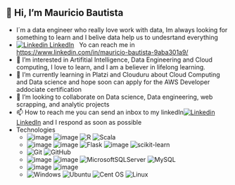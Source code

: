 ## 👋 Hi, I’m  Mauricio Bautista
- I´m a data engineer who really love work with data, Im always looking for something to learn and I belive data help us to undesrtand everything
- [![Linkedin](https://i.stack.imgur.com/gVE0j.png) LinkedIn](https://www.linkedin.com/in/mauricio-bautista-9aba301a9/)
&nbsp; Yo can reach me in https://www.linkedin.com/in/mauricio-bautista-9aba301a9/ 
- 👀 I’m interested in Artifitial Intelligence, Data Engineering and Cloud computing, I love to learn, and I am a believer in lifelong learning.
- 🌱 I’m currently learning in Platzi and Clouduru about Cloud Computing and Data science and hope soon can apply for the AWS Developer addociate certification
- 💞️ I’m looking to collaborate on Data science, Data engineering, web scrapping, and analytic projects
- 📫 How to reach me you can send an inbox to my linkedIn[![Linkedin](https://i.stack.imgur.com/gVE0j.png) LinkedIn](https://www.linkedin.com/in/mauricio-bautista-9aba301a9/) and I respond as soon as possible
- Technologies
    - ![image](https://img.shields.io/badge/Python-3776AB?style=for-the-badge&logo=python&logoColor=white)    ![image](https://img.shields.io/badge/JavaScript-323330?style=for-the-badge&logo=javascript&logoColor=F7DF1)    ![R](https://img.shields.io/badge/r-%23276DC3.svg?style=for-the-badge&logo=r&logoColor=white) ![Scala](https://img.shields.io/badge/scala-%23DC322F.svg?style=for-the-badge&logo=scala&logoColor=white) 
    - ![image](https://img.shields.io/badge/Numpy-777BB4?style=for-the-badge&logo=numpy&logoColor=whit)    ![image](https://img.shields.io/badge/Pandas-2C2D72?style=for-the-badge&logo=pandas&logoColor=white)    ![Flask](https://img.shields.io/badge/flask-%23000.svg?style=for-the-badge&logo=flask&logoColor=white) ![image](https://img.shields.io/badge/Django-092E20?style=for-the-badge&logo=django&logoColor=green) ![scikit-learn](https://img.shields.io/badge/scikit--learn-%23F7931E.svg?style=for-the-badge&logo=scikit-learn&logoColor=white) 
    - ![Git](https://img.shields.io/badge/git-%23F05033.svg?style=for-the-badge&logo=git&logoColor=white) ![GitHub](https://img.shields.io/badge/github-%23121011.svg?style=for-the-badge&logo=github&logoColor=white)
    - ![image](https://img.shields.io/badge/PostgreSQL-316192?style=for-the-badge&logo=postgresql&logoColor=white)    ![image](https://img.shields.io/badge/MongoDB-white?style=for-the-badge&logo=mongodb&logoColor=4EA94B)        ![MicrosoftSQLServer](https://img.shields.io/badge/Microsoft%20SQL%20Sever-CC2927?style=for-the-badge&logo=microsoft%20sql%20server&logoColor=white) ![MySQL](https://img.shields.io/badge/mysql-%2300f.svg?style=for-the-badge&logo=mysql&logoColor=white)
    - ![image](https://img.shields.io/badge/microsoft%20azure-0089D6?style=for-the-badge&logo=microsoft-azure&logoColor=white)    ![image](https://img.shields.io/badge/Amazon_AWS-232F3E?style=for-the-badge&logo=amazon-aws&logoColor=white)
    - ![Windows](https://img.shields.io/badge/Windows-0078D6?style=for-the-badge&logo=windows&logoColor=white) ![Ubuntu](https://img.shields.io/badge/Ubuntu-E95420?style=for-the-badge&logo=ubuntu&logoColor=white) ![Cent OS](https://img.shields.io/badge/cent%20os-002260?style=for-the-badge&logo=centos&logoColor=F0F0F0) ![Linux](https://img.shields.io/badge/Linux-FCC624?style=for-the-badge&logo=linux&logoColor=black)
    

<!---
MauricioFBL/MauricioFBL is a ✨ special ✨ repository because its `README.md` (this file) appears on your GitHub profile.
You can click the Preview link to take a look at your changes.
--->
